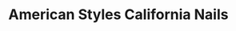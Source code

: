 ---
title: "American Styles California Nails"
url: /wetzlar/american-styles-california-nails/
shop: Kosmetik
---